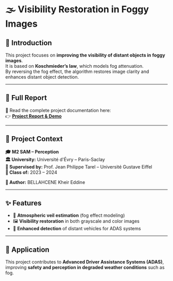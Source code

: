 # 🌫️ Visibility Restoration in Foggy Images 

## 📌 Introduction
This project focuses on **improving the visibility of distant objects in foggy images**.  
It is based on **Koschmieder’s law**, which models fog attenuation.  
By reversing the fog effect, the algorithm restores image clarity and enhances distant object detection.

---

## 📄 Full Report
📖 Read the complete project documentation here:  
👉 **[Project Report & Demo](https://kheiro-bellahcene.github.io/Vehicle-Visibility-Foggy-Conditions/)**

---

## 🏫 Project Context
**🎓 M2 SAM – Perception**  
**🏛 University:** Université d'Évry – Paris-Saclay  
**🤝 Supervised by:** Prof. Jean Philippe Tarel – Université Gustave Eiffel  
**📅 Class of:** 2023 – 2024  

**👤 Author:** BELLAHCENE Kheir Eddine  

---

## ✨ Features
- 🌁 **Atmospheric veil estimation** (fog effect modeling)  
- 🖼 **Visibility restoration** in both grayscale and color images  
- 🚗 **Enhanced detection** of distant vehicles for ADAS systems

---

## 🎯 Application
This project contributes to **Advanced Driver Assistance Systems (ADAS)**,  
improving **safety and perception in degraded weather conditions** such as fog.




